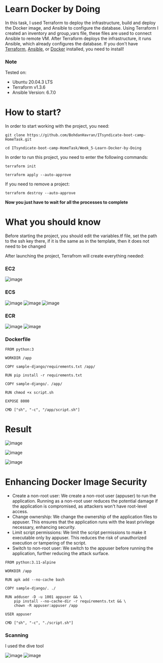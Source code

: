 # Learn Docker by Doing

In this task, I used Terraform to deploy the infrastructure, build and deploy the Docker image, and Ansible to configure the database. Using Terraform I created an inventory and group_vars file, these files are used to connect Ansible to remote VM. After Terraform deploys the infrastructure, it runs Ansible, which already configures the database. If you don't have [Terraform](https://developer.hashicorp.com/terraform/downloads?product_intent=terraform), [Ansible](https://docs.ansible.com/ansible/latest/installation_guide/intro_installation.html), or [Docker](https://docs.docker.com/engine/install/ubuntu/) installed, you need to install!

<h3>Note</h3>
Tested on:

- Ubuntu 20.04.3 LTS
- Terraform v1.3.6
- Ansible Version: 6.7.0

# How to start?

In order to start working with the project, you need:
```
git clone https://github.com/BohdanHavran/ITsyndicate-boot-camp-HomeTask.git
```
```
cd ITsyndicate-boot-camp-HomeTask/Week_5-Learn-Docker-by-Doing
```
In order to run this project, you need to enter the following commands:
```
terraform init
```
```
terraform apply --auto-approve
```
If you need to remove a project:
```
terraform destroy --auto-approve
```
<b>Now you just have to wait for all the processes to complete</b>

# What you should know

Before starting the project, you should edit the variables.tf file, set the path to the ssh key there, if it is the same as in the template, then it does not need to be changed

After launching the project, Terrafrom will create everything needed:
### EC2
![image](https://github.com/BohdanHavran/ITsyndicate-boot-camp-HomeTask/assets/7732624/779f157c-23a8-47e0-8e21-16de08bc774e)

### ECS
![image](https://github.com/BohdanHavran/ITsyndicate-boot-camp-HomeTask/assets/7732624/29ea5eb6-aaa8-4c06-bc9c-6ac7cec155ee)
![image](https://github.com/BohdanHavran/ITsyndicate-boot-camp-HomeTask/assets/7732624/6e21a637-07ab-4f8e-99db-c035a25d4294)
![image](https://github.com/BohdanHavran/ITsyndicate-boot-camp-HomeTask/assets/7732624/4a1dbb6a-39a1-40de-8059-7abcf7ac8c79)

### ECR
![image](https://github.com/BohdanHavran/ITsyndicate-boot-camp-HomeTask/assets/7732624/4000cf57-d31e-41e2-9409-cd55cad9f997)
![image](https://github.com/BohdanHavran/ITsyndicate-boot-camp-HomeTask/assets/7732624/1e78fd1e-a65e-4ee4-a349-b9ab8bfee53d)

### Dockerfile
```
FROM python:3

WORKDIR /app

COPY sample-django/requirements.txt /app/

RUN pip install -r requirements.txt

COPY sample-django/. /app/

RUN chmod +x script.sh

EXPOSE 8000

CMD ["sh", "-c", "/app/script.sh"]
```
# Result
![image](https://github.com/BohdanHavran/ITsyndicate-boot-camp-HomeTask/assets/7732624/40affcb6-5223-4f16-85c6-05ac31239d94)

![image](https://github.com/BohdanHavran/ITsyndicate-boot-camp-HomeTask/assets/7732624/00886324-b1ab-4935-be9f-1fe5a06ab190)

![image](https://github.com/BohdanHavran/ITsyndicate-boot-camp-HomeTask/assets/7732624/1ac01809-025a-45e3-a6a0-4736ce764dbf)

# Enhancing Docker Image Security

- Create a non-root user: We create a non-root user (appuser) to run the application. Running as a non-root user reduces the potential damage if the application is compromised, as attackers won't have root-level access.
- Change ownership: We change the ownership of the application files to appuser. This ensures that the application runs with the least privilege necessary, enhancing security.
- Limit script permissions: We limit the script permissions to make it executable only by appuser. This reduces the risk of unauthorized execution or tampering of the script.
- Switch to non-root user: We switch to the appuser before running the application, further reducing the attack surface.

```
FROM python:3.11-alpine

WORKDIR /app

RUN apk add --no-cache bash

COPY sample-django/. ./

RUN adduser -D -u 1001 appuser && \
    pip install --no-cache-dir -r requirements.txt && \
    chown -R appuser:appuser /app

USER appuser

CMD ["sh", "-c", "./script.sh"]
```

### Scanning
I used the dive tool

![image](https://github.com/BohdanHavran/ITsyndicate-boot-camp-HomeTask/assets/7732624/a8356d88-4686-44d8-825f-2645ca95f766)
![image](https://github.com/BohdanHavran/ITsyndicate-boot-camp-HomeTask/assets/7732624/7d2ce075-1001-40b2-a1f1-d1e53321de2f)

